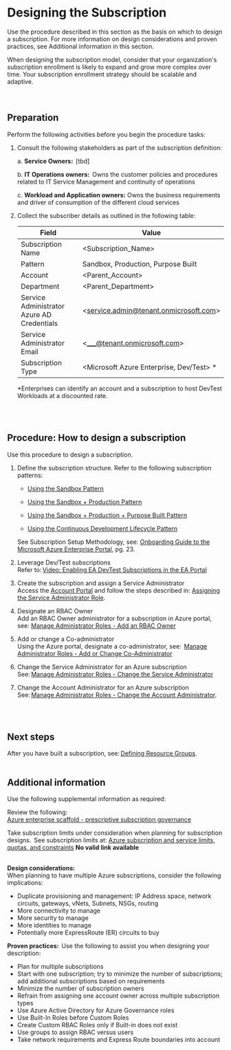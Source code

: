 # Designing the Subscription 

Use the procedure described in this section as the basis on which to design a subscription. For more information on design considerations and proven practices, see Additional information in this section.  

When designing the subscription model, consider that your organization's subscription enrollment is likely to expand and grow more 
complex over time. Your subscription enrollment strategy should be scalable and adaptive.   
<br />
<br />
  
## Preparation  
Perform the following activities before you begin the procedure tasks:  

1. Consult the following stakeholders as part of the subscription definition:   

   a. **Service Owners:**  [tbd]

    b. **IT Operations owners:**  Owns the customer policies and procedures related to IT Service Management and continuity of 
operations   

    c. **Workload and Application owners:**  Owns the business requirements and driver of consumption of the different cloud 
services  

2. Collect the subscriber details as outlined in the following table:   

    | Field        | Value           |  
    | ------------- |-------------|
    |Subscription Name | \<Subscription_Name\> |
    |Pattern | Sandbox, Production, Purpose Built |
    |Account | \<Parent_Account\> |
    |Department | \<Parent_Department\> |
    |Service Administrator Azure AD Credentials | \<service.admin@tenant.onmicrosoft.com\> |
    |Service Administrator Email |\<___@tenant.onmicrosoft.com\> |
    |Subscription Type |\<Microsoft Azure Enterprise, Dev/Test\> *|
 
   \*Enterprises can identify an account and a subscription to host DevTest Workloads at a discounted rate. 
<br />
<br />

## Procedure: How to design a subscription  
Use this procedure to design a subscription.  

1. Define the subscription structure. 
  Refer to the following subscription patterns:   

   - [Using the Sandbox Pattern](https://github.com/alvarovitta/Enrollment-and-Subscription/blob/master/2.1.1-Using-the-Sandbox-Pattern.md)  

   - [Using the Sandbox + Production Pattern](https://github.com/alvarovitta/Enrollment-and-Subscription/blob/master/2.1.2-Using-the-Sandbox-and-Production-Pattern.md)   

   - [Using the Sandbox + Production + Purpose Built Pattern](https://github.com/alvarovitta/Enrollment-and-Subscription/blob/master/2.1.3-Using-the-Sandbox-and-Production-and-Purpose-Built-Pattern.md)  

   - [Using the Continuous Development Lifecycle Pattern](https://github.com/alvarovitta/Enrollment-and-Subscription/blob/master/2.1.4-Using-the-Continuous-Development-Lifecycle-Pattern.md)  

   See Subscription Setup Methodology, see: [Onboarding Guide to the Microsoft Azure Enterprise Portal](https://github.com/alvarovitta/Enrollment-and-Subscription/blob/master/_images/azuredirecteacustomeronboardingguide_en.pdf), pg. 23. 


2. Leverage Dev/Test subscriptions   
  Refer to: [Video: Enabling EA DevTest Subscriptions in the EA Portal](https://channel9.msdn.com/blogs/EA.Azure.com/Enabling-and-Creating-EA-DevTest-Subscriptions-through-the-EA-Portal)  

3. Create the subscription and assign a Service Administrator  
  Access the [Account Portal](https://azure.microsoft.com/en-us/?v=18.20) and follow the steps described in: [Assigning the Service Administrator Role](https://github.com/alvarovitta/Enrollment-and-Subscription/blob/master/1.4-Assigning-the-Service-Administrator-Role.md). 

4. Designate an RBAC Owner   
  Add an RBAC Owner administrator for a subscription in Azure portal, see: [Manage Administrator Roles - Add an RBAC Owner](https://docs.microsoft.com/en-us/azure/billing/billing-add-change-azure-subscription-administrator#add-an-rbac-owner-admin-for-a-subscription-in-azure-portal)  

5. Add or change a Co-administrator   
Using the Azure portal, designate a co-administrator, see:  [Manage Administrator Roles - Add or Change Co-Administrator](https://docs.microsoft.com/en-us/azure/billing/billing-add-change-azure-subscription-administrator#add-or-change-co-administrator)  

6. Change the Service Administrator for an Azure subscription   
  See: [Manage Administrator Roles - Change the Service Administrator](https://docs.microsoft.com/en-us/azure/billing/billing-add-change-azure-subscription-administrator#change-the-service-administrator-for-an-azure-subscription)  

7. Change the Account Administrator for an Azure subscription   
  See: [Manage Administrator Roles - Change the Account Administrator](https://docs.microsoft.com/en-us/azure/billing/billing-add-change-azure-subscription-administrator#change-the-service-administrator-for-an-azure-subscription).
<br />
<br />

## Next steps 
After you have built a subscription, see: [Defining Resource Groups](3.0-Defining-Resource-Groups.md). 
<br />
<br />

## Additional information  
Use the following supplemental information as required:  

Review the following:  
[Azure enterprise scaffold - prescriptive subscription governance](https://docs.microsoft.com/en-us/azure/architecture/cloud-adoption-guide/subscription-governance)   

Take subscription limits under consideration when planning for subscription designs.  
See subscription limits at: [Azure subscription and service limits, quotas, and constraints]() **No valid link available**
<br />
<br />

**Design considerations:**  
When planning to have multiple Azure subscriptions, consider the following implications:  
- Duplicate provisioning and management: IP Address space, network circuits, gateways, vNets, Subnets, NSGs, routing  
- More connectivity to manage   
- More security to manage  
- More identities to manage  
- Potentially more ExpressRoute (ER) circuits to buy  


**Proven practices:**  
Use the following to assist you when designing your description:
- Plan for multiple subscriptions  
- Start with one subscription; try to minimize the number of subscriptions; add additional subscriptions based on requirements  
- Minimize the number of subscription owners  
- Refrain from assigning one account owner across multiple subscription types  
- Use Azure Active Directory for Azure Governance roles  
- Use Built-In Roles before Custom Roles  
- Create Custom RBAC Roles only if Built-in does not exist  
- Use groups to assign RBAC versus users  
- Take network requirements and Express Route boundaries into account  
